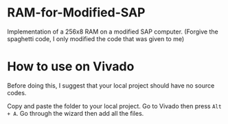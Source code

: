 # RAM-for-Modified-SAP
Implementation of a 256x8 RAM on a modified SAP computer. (Forgive the spaghetti code, I only modified the code that was given to me)

# How to use on Vivado
Before doing this, I suggest that your local project should have no source codes.

Copy and paste the folder to your local project. Go to Vivado then press `Alt + A`. Go through the wizard then add all the files.
